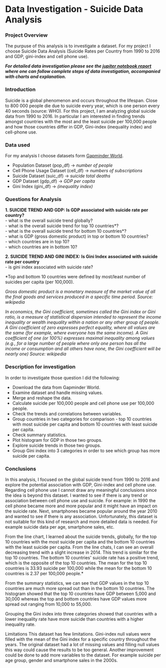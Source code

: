 # Data Investigation - Suicide Data Analysis

### Project Overview

The purpuse of this analysis is to investigate a dataset. For my project I choose Suicide Data Analysis (Suicide Rates per Country from 1990 to 2016 and GDP, gini-index and cell phone use). 

***For detailed data investigation please see the [jupiter notebook report](Investigate_a_Dataset_Report_Udacity_Andreja_Ho.ipynb) where one can follow complete steps of data investigation, accompanied with charts and explanation.***


### Introduction

Suicide is a global phenomenon and occurs throughout the lifespan. Close to 800 000 people die due to suicide every year, which is one person every 40 seconds (source: WHO). For this project, I am analyzing global suicide data from 1990 to 2016. In particular I am interested in finding trends amongst countries with the most and the least suicide per 100,000 people and how those countries differ in GDP, Gini-index (inequality index) and cell-phone use.

### Data used

For my analysis I choose datasets form [Gapminder World](https://www.gapminder.org/data/). 

- Population Dataset (pop_df) -> <i>number of people</i>
- Cell Phone Usage Dataset (cell_df) -> <i>numbers of subscriptions</i>
- Suicide Dataset (suic_df) -> <i>suicide total deaths</i>
- GDP Dataset (gdp_df) -> <i>GDP per capita</i>
- Gini Index (gini_df) -> <i>(inequality index)</i>


### Questions for Analysis
<b>1. SUICIDE TREND AND GDP: Is GDP associated with suicide rate per country?</b><br/>
        - what is the overall suicide trend globally?<br/>
        - what is the overall suicide trend for top 10 countries\*?<br/>
        - what is the overall suicide trend for bottom 10 countries\*?<br/>
        - what is GDP (gross domestic product) in top or bottom 10 countries?<br/>
        - which countries are in top 10?<br/>
        - which countries are in bottom 10?<br/>

<b>2. SUICIDE TREND AND GINI INDEX: Is Gini Index associated with suicide rate per country</b><br />
        - is gini index associated with suicide rate?
        
*Top and bottom 10 countries were defined by most/least number of suicides per capita (per 100,000).       
        
*Gross domestic product is a monetary measure of the market value of all the final goods and services produced in a specific time period. Source: wikipedia*

*In economics, the Gini coefficient, sometimes called the Gini index or Gini ratio, is a measure of statistical dispersion intended to represent the income inequality or wealth inequality within a nation or any other group of people. A Gini coefficient of zero expresses perfect equality, where all values are the same (for example, where everyone has the same income). A Gini coefficient of one (or 100%) expresses maximal inequality among values (e.g., for a large number of people where only one person has all the income or consumption and all others have none, the Gini coefficient will be nearly one) Source: wikipedia*

### Description for investigation
In order to investigate those question I did the following:
- Download the data from Gapminder World.
- Examine dataset and handle missing values.
- Merge and reshape the data.
- Calculate suicide per 100,000 people and cell phone use per 100,000 people.
- Check the trends and correlations between variables.
- Group countries in two categories for comparison - top 10 countries with most suicide per capita and bottom 10 countries with least suicide per capita.
- Check summary statistics.
- Plot histogram for GDP in those two groups.
- Explore suicide trends in those two groups.
- Group Gini index into 3 categories in order to see which group has more suicide per capita.

### Conclusions
In this analysis, I focused on the global suicide trend from 1990 to 2016 and explore the potential association with GDP, Gini-index and cell phone use.
Regarding cell phone use I cannot draw any meaningful conclusions since the idea is beyond this dataset. I wanted to see if there is any trend or association between cell phone use and suicide. For example: in 1990 the cell phone became more and more popular and it might have an impact on the suicide rate. Next, smartphones became popular around the year 2010 and wanted to see if there is any association. Unfortunately, this dataset is not suitable for this kind of research and more detailed data is needed. For example suicide data per age, smartphone sales, etc.

From the line chart, I learned about the suicide trends, globally, for the top 10 countries with the most suicide per capita and the bottom 10 countries with the least suicide per capita. From the line chats, I can see an overall decreasing trend with a slight increase in 2014. This trend is similar for the top 10 countries. The bottom 10 countries' suicide rate has a positive trend, which is the opposite of the top 10 countries. The mean for the top 10 countries is 33.93 suicide per 100,000 while the mean for the bottom 10 countries is 2.37 per 100,000 people.*

From the summary statistics, we can see that GDP values in the top 10 countries are much more spread out than in the bottom 10 countries. The histogram showed that the top 10 countries have GDP between 5,000 and 30,000 whereas the top and bottom countries have GDP values more spread out ranging from 10,000 to 55,000.

Grouping the Gini index into three categories showed that countries with a lower inequality rate have more suicide than countries with a higher inequality rate.

Limitations This dataset has few limitations. Gini-index null values were filled with the mean of the Gini index for a specific country throughout the years. The original dataset had a lot of missing values and filling null values this way could cause the results to be too general. Another improvement could be done to add more variables to the dataset. For example suicide per age group, gender and smartphone sales in the 2000s.
